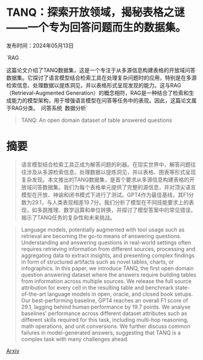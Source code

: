 # TANQ：探索开放领域，揭秘表格之谜——一个专为回答问题而生的数据集。

发布时间：2024年05月13日

`RAG

这篇论文介绍了TANQ数据集，这是一个专注于从多源信息构建表格的开放域问答数据集。它探讨了语言模型结合检索工具在处理复杂问题时的应用，特别是在多源检索信息、处理数据以提炼洞见，并以表格形式呈现发现的能力。这与RAG（Retrieval-Augmented Generation）的概念相符，RAG是一种结合了检索和生成能力的模型架构，用于增强语言模型在问答等任务中的表现。因此，这篇论文属于RAG分类。` `问答系统` `数据分析`

> TANQ: An open domain dataset of table answered questions

# 摘要

> 语言模型结合检索工具正成为解答问题的利器。在现实世界中，解答问题往往涉及从多源检索信息、处理数据以提炼洞见，并以表格、图表等形式呈现复杂发现。本文推出的TANQ数据集，是首个要求从多源信息构建表格的开放域问答数据集。我们为每个表格单元提供了完整的源信息，并对顶尖语言模型在开放、神谕和闭书模式下进行了测试。GPT4作为最佳基线，其F1分数为29.1，与人类表现相差19.7分。我们分析了模型在不同技能要求上的表现，如多跳推理、数学运算和单位转换，并探讨了模型答案中的常见错误，揭示了TANQ任务的复杂性和未来挑战。

> Language models, potentially augmented with tool usage such as retrieval are becoming the go-to means of answering questions. Understanding and answering questions in real-world settings often requires retrieving information from different sources, processing and aggregating data to extract insights, and presenting complex findings in form of structured artifacts such as novel tables, charts, or infographics. In this paper, we introduce TANQ, the first open domain question answering dataset where the answers require building tables from information across multiple sources. We release the full source attribution for every cell in the resulting table and benchmark state-of-the-art language models in open, oracle, and closed book setups. Our best-performing baseline, GPT4 reaches an overall F1 score of 29.1, lagging behind human performance by 19.7 points. We analyse baselines' performance across different dataset attributes such as different skills required for this task, including multi-hop reasoning, math operations, and unit conversions. We further discuss common failures in model-generated answers, suggesting that TANQ is a complex task with many challenges ahead.

[Arxiv](https://arxiv.org/abs/2405.07765)